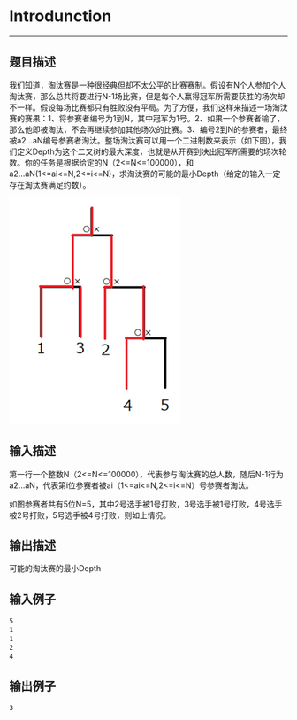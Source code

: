 ﻿# Introdunction

---
## 题目描述
我们知道，淘汰赛是一种很经典但却不太公平的比赛赛制。假设有N个人参加个人淘汰赛，那么总共将要进行N-1场比赛，但是每个人赢得冠军所需要获胜的场次却不一样。假设每场比赛都只有胜败没有平局。为了方便，我们这样来描述一场淘汰赛的赛果：1、将参赛者编号为1到N，其中冠军为1号。2、如果一个参赛者输了，那么他即被淘汰，不会再继续参加其他场次的比赛。3、编号2到N的参赛者，最终被a2...aN编号参赛者淘汰。整场淘汰赛可以用一个二进制数来表示（如下图），我们定义Depth为这个二叉树的最大深度，也就是从开赛到决出冠军所需要的场次轮数。你的任务是根据给定的N（2<=N<=100000），和a2...aN(1<=ai<=N,2<=i<=N)，求淘汰赛的可能的最小Depth（给定的输入一定存在淘汰赛满足约数）。

![PICTURE](https://github.com/hsywhu/interview/blob/master/%E7%BD%91%E6%98%93%E6%B8%B8%E6%88%8F/Question2.png)

## 输入描述
第一行一个整数N（2<=N<=100000），代表参与淘汰赛的总人数，随后N-1行为a2...aN，代表第i位参赛者被ai（1<=ai<=N,2<=i<=N）号参赛者淘汰。

如图参赛者共有5位N=5，其中2号选手被1号打败，3号选手被1号打败，4号选手被2号打败，5号选手被4号打败，则如上情况。

## 输出描述
可能的淘汰赛的最小Depth

## 输入例子
```
5
1
1
2
4
```

## 输出例子
```
3
```
